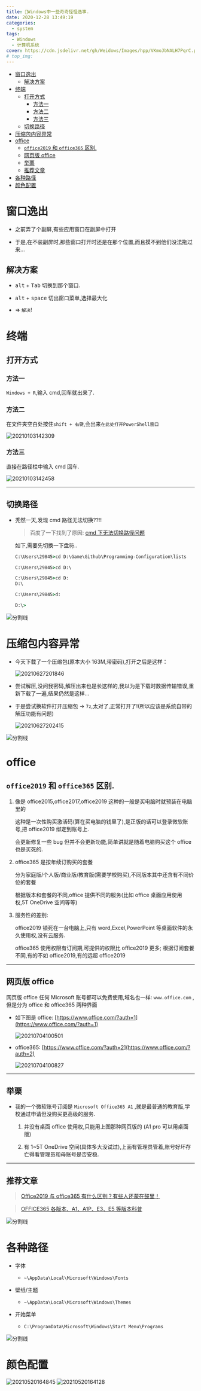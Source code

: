 ```yaml
---
title: 💢Windows中一些奇奇怪怪逸事.
date: 2020-12-28 13:49:19
categories:
  - system
tags:
  - Windows
  - 计算机系统
cover: https://cdn.jsdelivr.net/gh/Weidows/Images/hpp/VKmoJbNALH7PqrC.png
# top_img:
---
```


<!--
 * @?: *********************************************************************
 * @Author: Weidows
 * @Date: 2020-12-28 13:49:19
 * @LastEditors: Weidows
 * @LastEditTime: 2021-07-26 15:26:47
 * @FilePath: \Weidowsd:\Game\Github\Blog-private\source\_posts\system\Windows.md
 * @Description:
 * @!: *********************************************************************
-->

- [窗口逸出](#窗口逸出)
  - [解决方案](#解决方案)
- [终端](#终端)
  - [打开方式](#打开方式)
    - [方法一](#方法一)
    - [方法二](#方法二)
    - [方法三](#方法三)
  - [切换路径](#切换路径)
- [压缩包内容异常](#压缩包内容异常)
- [office](#office)
  - [`office2019` 和 `office365` 区别.](#office2019-和-office365-区别)
  - [网页版 office](#网页版-office)
  - [举栗](#举栗)
  - [推荐文章](#推荐文章)
- [各种路径](#各种路径)
- [颜色配置](#颜色配置)

# 窗口逸出

- 之前弄了个副屏,有些应用窗口在副屏中打开

- 于是,在不装副屏时,那些窗口打开时还是在那个位置,而且摸不到他们没法拖过来...

## 解决方案

- <kbd>alt</kbd> + <kbd>Tab</kbd> 切换到那个窗口.

- <kbd>alt</kbd> + <kbd>space</kbd> 切出窗口菜单,选择最大化

- => `解决`!

# 终端

## 打开方式

### 方法一

`Windows + R`,输入 cmd,回车就出来了.

### 方法二

在文件夹空白处按住`shift + 右键`,会出来`在此处打开PowerShell窗口`

<img src="https://cdn.jsdelivr.net/gh/Weidows/Images/hpp/4HflJZPK8W95i1A.png" alt="20210103142309" />

### 方法三

直接在路径栏中输入 cmd 回车.

<img src="https://cdn.jsdelivr.net/gh/Weidows/Images/hpp/jvCbW19uq6ohExN.png" alt="20210103142458" />

---

## 切换路径

- 秃然一天,发现 cmd 路径无法切换??!!

  > 百度了一下找到了原因: [cmd 下无法切换路径问题](https://blog.csdn.net/weixin_38089515/article/details/76339030)

  如下,需要先切换一下盘符..

  ```cmd
  C:\Users\29845>cd D:\Game\Github\Programming-Configuration\lists

  C:\Users\29845>cd D:\

  C:\Users\29845>cd D:
  D:\

  C:\Users\29845>d:

  D:\>
  ```

![分割线](https://cdn.jsdelivr.net/gh/Weidows/Images/img/divider.png)

# 压缩包内容异常

- 今天下载了一个压缩包(原本大小 163M,带密码),打开之后是这样：

  <img src="https://i.loli.net/2021/06/27/kHyT5PwOSBltR3n.png" alt="20210627201846" />

- 尝试解压,没问我密码,解压出来也是长这样的,我以为是下载时数据传输错误,重新下载了一遍,结果仍然是这样...

- 于是尝试换软件打开压缩包 -> `7z`,太对了,正常打开了!(所以应该是系统自带的解压功能有问题)

  <img src="https://i.loli.net/2021/06/27/62gOc1xLjyQfSVa.png" alt="20210627202415" />

![分割线](https://cdn.jsdelivr.net/gh/Weidows/Images/img/divider.png)

# office

## `office2019` 和 `office365` 区别.

1. 像是 office2015,office2017,office2019 这种的一般是买电脑时就预装在电脑里的

   这种是一次性购买激活码(算在买电脑的钱里了),是正版的话可以登录微软账号,把 office2019 绑定到账号上.

   会更新修复一些 bug 但并不会更新功能,简单讲就是随着电脑购买这个 office 也是买死的.

2. office365 是按年续订购买的套餐

   分为家庭版/个人版/商业版/教育版(需要学校购买),不同版本其中还含有不同价位的套餐

   根据版本和套餐的不同,office 提供不同的服务(比如 office 桌面应用使用权,5T OneDrive 空间等等)

3. 服务性的差别:

   office2019 锁死在一台电脑上,只有 word,Excel,PowerPoint 等桌面软件的永久使用权,没有云服务.

   office365 使用权限有订阅期,可提供的权限比 office2019 更多; 根据订阅套餐不同,有的不如 office2019,有的远超 office2019

---

## 网页版 office

网页版 office 任何 Microsoft 账号都可以免费使用,域名也一样: `www.office.com` ,但是分为 office 和 office365 两种界面

- 如下图是 office: [https://www.office.com/?auth=1](https://www.office.com/?auth=1)

  <img src="https://i.loli.net/2021/07/04/KrxdhIADz6l4uSE.png" alt="20210704100501" />

- office365: [https://www.office.com/?auth=2](https://www.office.com/?auth=2)

  <img src="https://i.loli.net/2021/07/04/jFnAHYlXwmf4Ka1.png" alt="20210704100827" />

---

## 举栗

- 我的一个微软账号订阅是 `Microsoft Office365 A1` ,就是最普通的教育版,学校通过申请但没购买更高级的服务.

  1. 并没有桌面 office 使用权,只能用上图那种网页版的 (A1 pro 可以用桌面版)

  2. 有 1~5T OneDrive 空间(具体多大没试过),上面有管理员管着,账号好坏存亡得看管理员和母账号是否安稳.

---

## 推荐文章

> [Office2019 与 office365 有什么区别？有些人还蒙在鼓里！](https://baijiahao.baidu.com/s?id=1629077774897211140&wfr=spider&for=pc)

> [OFFICE365 各版本、A1、A1P、E3、E5 等版本科普](https://shikey.com/2019/12/24/office365-versions-a1-a1p-e3-etc.html)

![分割线](https://cdn.jsdelivr.net/gh/Weidows/Images/img/divider.png)

# 各种路径

- 字体

  - `~\AppData\Local\Microsoft\Windows\Fonts`

- 壁纸/主题

  - `~\AppData\Local\Microsoft\Windows\Themes`

- 开始菜单

  - `C:\ProgramData\Microsoft\Windows\Start Menu\Programs`

![分割线](https://cdn.jsdelivr.net/gh/Weidows/Images/img/divider.png)

# 颜色配置

  <img src="https://i.loli.net/2021/05/20/7gNxJSafiq5X81w.png" alt="20210520164845" />

  <img src="https://i.loli.net/2021/05/20/a7ZbKmyWYJcxIOG.png" alt="20210520164128" />
